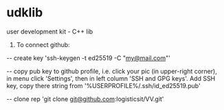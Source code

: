 # udklib
user development kit - C++ lib

1) To connect github:
   
 -- create key 'ssh-keygen -t ed25519 -C "my@mail.com"'
 
 -- copy pub key to github profile, i.e. click your pic (in upper-right corner), in menu click 'Settings', then in left column 'SSH and GPG keys'. Add SSH key, copy there string from '%USERPROFILE%/.ssh/id_ed25519.pub'
 
 -- clone rep 'git clone git@github.com:logisticsit/VV.git'

